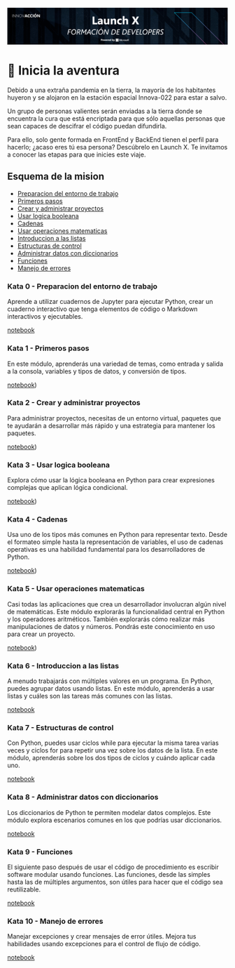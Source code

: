 ![Banner](/assets/Banner.png)

# 🚀 Inicia la aventura

Debido a una extraña pandemia en la tierra, la mayoría de los habitantes huyeron y se alojaron en la estación espacial Innova-022 para estar a salvo.

Un grupo de personas valientes serán enviadas a la tierra donde se encuentra la cura que está encriptada para que sólo aquellas personas que sean capaces de descifrar el código puedan difundirla.

Para ello, solo gente formada en FrontEnd y BackEnd tienen el perfil para hacerlo; ¿acaso eres tú esa persona? Descúbrelo en Launch X. Te invitamos a conocer las etapas para que inicies este viaje.

## Esquema de la mision

- [Preparacion del entorno de trabajo](#Kata-0---Preparacion-del-entorno-de-trabajo)
- [Primeros pasos](#Kata-1---Primeros-pasos)
- [Crear y administrar proyectos](#Kata-2---Crear-y-administrar-proyectos)
- [Usar logica booleana](#Kata-3---Usar-logica-booleana)
- [Cadenas](#Kata-4---Cadenas)
- [Usar operaciones matematicas](#Kata-5---Usar-operaciones-matematicas)
- [Introduccion a las listas](#Kata-6---Introduccion-a-las-listas)
- [Estructuras de control](#Kata-7-Estructuras-de-control)
- [Administrar datos con diccionarios](#Kata-8-Administrar-datos-con-diccionarios)
- [Funciones](#Kata-9---Funciones)
- [Manejo de errores](#Kata-10---Manejo-de-errores)

### Kata 0 - Preparacion del entorno de trabajo

Aprende a utilizar cuadernos de Jupyter para ejecutar Python, crear un cuaderno interactivo que tenga elementos de código o Markdown interactivos y ejecutables.

[notebook](https://github.com/JoelBuenrostro/Launch-X-Mision-1/blob/main/notebooks/Kata0.ipynb)

### Kata 1 - Primeros pasos

En este módulo, aprenderás una variedad de temas, como entrada y salida a la consola, variables y tipos de datos, y conversión de tipos.

[notebook](https://github.com/JoelBuenrostro/Launch-X-Mision-1/blob/main/notebooks/Kata1.ipynb))

### Kata 2 - Crear y administrar proyectos

Para administrar proyectos, necesitas de un entorno virtual, paquetes que te ayudarán a desarrollar más rápido y una estrategia para mantener los paquetes.

[notebook](https://github.com/JoelBuenrostro/Launch-X-Mision-1/blob/main/notebooks/Kata2.ipynb))

### Kata 3 - Usar logica booleana

Explora cómo usar la lógica booleana en Python para crear expresiones complejas que aplican lógica condicional.

[notebook](https://github.com/JoelBuenrostro/Launch-X-Mision-1/blob/main/notebooks/Kata3.ipynb))

### Kata 4 - Cadenas

Usa uno de los tipos más comunes en Python para representar texto. Desde el formateo simple hasta la representación de variables, el uso de cadenas operativas es una habilidad fundamental para los desarrolladores de Python.

[notebook](https://github.com/JoelBuenrostro/Launch-X-Mision-1/blob/main/notebooks/Kata4.ipynb))

### Kata 5 - Usar operaciones matematicas

Casi todas las aplicaciones que crea un desarrollador involucran algún nivel de matemáticas. Este módulo explorarás la funcionalidad central en Python y los operadores aritméticos. También explorarás cómo realizar más manipulaciones de datos y números. Pondrás este conocimiento en uso para crear un proyecto.

[notebook](https://github.com/JoelBuenrostro/Launch-X-Mision-1/blob/main/notebooks/Kata5.ipynb))

### Kata 6 - Introduccion a las listas

A menudo trabajarás con múltiples valores en un programa. En Python, puedes agrupar datos usando listas. En este módulo, aprenderás a usar listas y cuáles son las tareas más comunes con las listas.

[notebook](https://github.com/JoelBuenrostro/Launch-X-Mision-1/blob/main/notebooks/Kata6.ipynb)

### Kata 7 - Estructuras de control

Con Python, puedes usar ciclos while para ejecutar la misma tarea varias veces y ciclos for para repetir una vez sobre los datos de la lista. En este módulo, aprenderás sobre los dos tipos de ciclos y cuándo aplicar cada uno.

[notebook](https://github.com/JoelBuenrostro/Launch-X-Mision-1/blob/main/notebooks/Kata7.ipynb)

### Kata 8 - Administrar datos con diccionarios

Los diccionarios de Python te permiten modelar datos complejos. Este módulo explora escenarios comunes en los que podrías usar diccionarios.

[notebook](https://github.com/JoelBuenrostro/Launch-X-Mision-1/blob/main/notebooks/Kata8.ipynb)

### Kata 9 - Funciones

El siguiente paso después de usar el código de procedimiento es escribir software modular usando funciones. Las funciones, desde las simples hasta las de múltiples argumentos, son útiles para hacer que el código sea reutilizable.

[notebook](https://github.com/JoelBuenrostro/Launch-X-Mision-1/blob/main/notebooks/Kata9.ipynb)

### Kata 10 - Manejo de errores

Manejar excepciones y crear mensajes de error útiles. Mejora tus habilidades usando excepciones para el control de flujo de código.

[notebook](https://github.com/JoelBuenrostro/Launch-X-Mision-1/blob/main/notebooks/Kata10.ipynb)